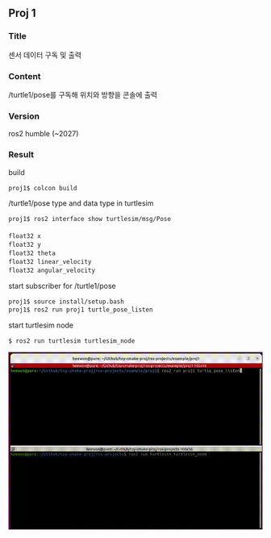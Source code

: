 ## Proj 1

### Title

센서 데이터 구독 및 출력

### Content

/turtle1/pose를 구독해 위치와 방향을 콘솔에 출력

### Version

ros2 humble (~2027)

### Result

build

```bash
proj1$ colcon build
```

/turtle1/pose type and data type in turtlesim

```bash
proj1$ ros2 interface show turtlesim/msg/Pose

float32 x
float32 y
float32 theta
float32 linear_velocity
float32 angular_velocity
```

start subscriber for /turtle1/pose
```bash
proj1$ source install/setup.bash
proj1$ ros2 run proj1 turtle_pose_listen
```

start turtlesim node
```bash
$ ros2 run turtlesim turtlesim_node
```

![proj1-result](./example/img/proj1-result.gif)